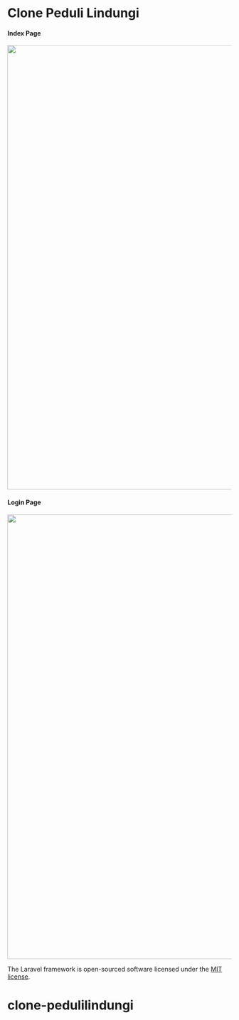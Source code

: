 <h1>Clone Peduli Lindungi</h1>

<h4>Index Page</h4>

<p align="center"><a href="#" target="_blank"><img src="https://i2.paste.pics/8466ac10bac6683ed316217605f6078b.png" width="1000"></a></p>

<h4>Login Page</h4>

<p align="center"><a href="#" target="_blank"><img src="https://i2.paste.pics/62f4a381a289acb49646b49060abbecc.png" width="1000"></a></p>



The Laravel framework is open-sourced software licensed under the [MIT license](https://opensource.org/licenses/MIT).
# clone-pedulilindungi
